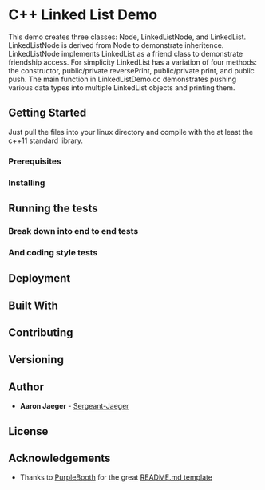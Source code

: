 # C++ Linked List Demo

[//]: # "One Paragraph of project description goes here"

This demo creates three classes: Node, LinkedListNode, and LinkedList. LinkedListNode is derived from Node to demonstrate inheritence. LinkedListNode implements LinkedList as a friend class to demonstrate friendship access. For simplicity LinkedList has a variation of four methods: the constructor, public/private reversePrint, public/private print, and public push. The main function in LinkedListDemo.cc demonstrates pushing various data types into multiple LinkedList objects and printing them.

## Getting Started

[//]: # "These instructions will get you a copy of the project up and running on your local machine for development and testing purposes. See deployment for notes on how to deploy the project on a live system."

Just pull the files into your linux directory and compile with the at least the c++11 standard library.

### Prerequisites

[//]: # "What things you need to install the software and how to install them"

[//]: # "```"
[//]: # "Give examples"
[//]: # "```"

### Installing

[//]: # "A step by step series of examples that tell you have to get a development env running"

[//]: # "Say what the step will be"

[//]: # "```"
[//]: # "Give the example"
[//]: # "```"

[//]: # "And repeat"

[//]: # "```"
[//]: # "until finished"
[//]: # "```"

[//]: # "End with an example of getting some data out of the system or using it for a little demo"

## Running the tests

[//]: # "Explain how to run the automated tests for this system"

### Break down into end to end tests

[//]: # "Explain what these tests test and why"

[//]: # "```"
[//]: # "Give an example"
[//]: # "```"

### And coding style tests

[//]: # "Explain what these tests test and why"

[//]: # "```"
[//]: # "Give an example"
[//]: # "```"

## Deployment

[//]: # "Add additional notes about how to deploy this on a live system"

## Built With

[//]: # "* [Dropwizard](http://www.dropwizard.io/1.0.2/docs/) - The web framework used"
[//]: # "* [Maven](https://maven.apache.org/) - Dependency Management"
[//]: # "* [ROME](https://rometools.github.io/rome/) - Used to generate RSS Feeds"

## Contributing

[//]: # "Please read [CONTRIBUTING.md](https://gist.github.com/PurpleBooth/b24679402957c63ec426) for details on our code of conduct, and the process for submitting pull requests to us."

## Versioning

[//]: # "We use [SemVer](http://semver.org/) for versioning. For the versions available, see the [tags on this repository](https://github.com/your/project/tags)."

## Author

[//]: # "* **Billie Thompson** - *Initial work* - [PurpleBooth](https://github.com/PurpleBooth)"

[//]: # "See also the list of [contributors](https://github.com/your/project/contributors) who participated in this project."

* **Aaron Jaeger** - [Sergeant-Jaeger](https://github.com/Sergeant-Jaeger)

## License

[//]: # "This project is licensed under the MIT License - see the [LICENSE.md](LICENSE.md) file for details"

## Acknowledgements

[//]: # "* Hat tip to anyone who's code was used"
[//]: # "* Inspiration"
[//]: # "* etc"

* Thanks to [PurpleBooth](https://github.com/PurpleBooth) for the great [README.md template](https://gist.github.com/PurpleBooth/109311bb0361f32d87a2#file-readme-template-md)